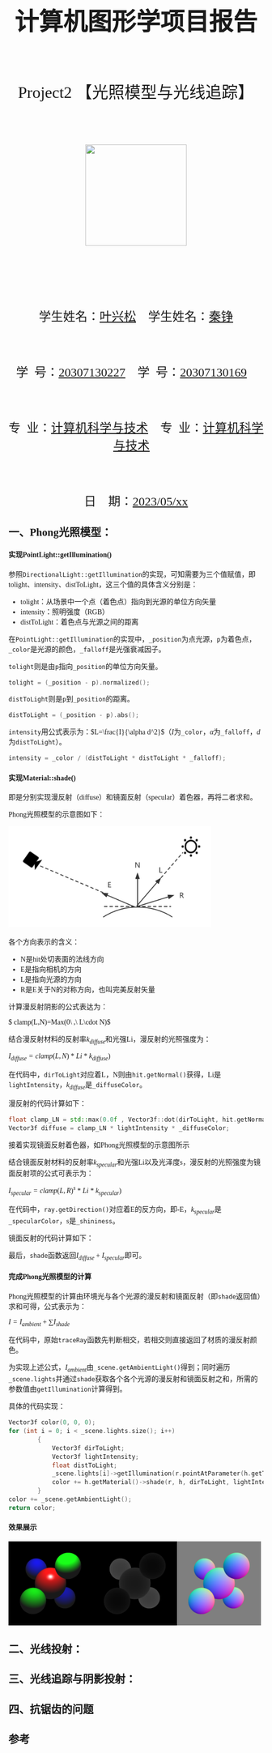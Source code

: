 <font face="宋体">

&nbsp;
**<font size=12><p align="center">计算机图形学项目报告</p></font>**
&nbsp;
<font size=6><p align="center">Project2 【光照模型与光线追踪】 </p></font>
&nbsp;&nbsp;
&nbsp;&nbsp;

<div align=center><img width = '200' height ='200' src ="https://gimg2.baidu.com/image_search/src=http%3A%2F%2Fwww.huawenku.cn%2Fuploads%2F150601%2Fxiaohui.jpg&refer=http%3A%2F%2Fwww.huawenku.cn&app=2002&size=f9999,10000&q=a80&n=0&g=0n&fmt=jpeg?sec=1617160664&t=761914188dd5b3da1e91e3a495453919"/></div>

&nbsp;&nbsp;&nbsp;&nbsp;
<font size=5>

&nbsp;
<center>
学生姓名：<u>叶兴松</u> 
    &nbsp&nbsp
学生姓名：<u>秦铮</u> 
</center>

&nbsp;
<center>
学&ensp;号：<u>20307130227</u> &ensp;
学&ensp;号：<u>20307130169</u> &ensp;
</center>

&nbsp;
<center>
专&ensp;业：<u>计算机科学与技术</u> &ensp;
专&ensp;业：<u>计算机科学与技术</u> &ensp;
</center>

&nbsp;
<center>
日&ensp;&ensp;期：<u>2023/05/xx</u>
</center>



</font>

<div STYLE="page-break-after: always;"></div>

## 一、Phong光照模型：

#### 实现PointLight::getIllumination()

参照`DirectionalLight::getIllumination`的实现，可知需要为三个值赋值，即tolight、intensity、distToLight，这三个值的具体含义分别是：

- tolight：从场景中一个点（着色点）指向到光源的单位方向矢量
- intensity：照明强度（RGB）
- distToLight：着色点与光源之间的距离

在`PointLight::getIllumination`的实现中，`_position`为点光源，`p`为着色点，`_color`是光源的颜色，`_falloff`是光强衰减因子。

`tolight`则是由`p`指向`_position`的单位方向矢量。

```c++
tolight = (_position - p).normalized();
```

`distToLight`则是`p`到`_position`的距离。

```c++
distToLight = (_position - p).abs();
```

`intensity`用公式表示为：$L=\frac{I}{\alpha d^2}$（$I$为`_color`，$\alpha$为`_falloff`，$d$为`distToLight`）。

```C++
intensity = _color / (distToLight * distToLight * _falloff);
```



#### 实现Material::shade()

即是分别实现漫反射（diffuse）和镜面反射（specular）着色器，再将二者求和。

Phong光照模型的示意图如下：

<div align=left><img width = '400' height ='200' src ="./img/Phong.png"/></div>

各个方向表示的含义：

- N是hit处切表面的法线方向
- E是指向相机的方向
- L是指向光源的方向
- R是E关于N的对称方向，也叫完美反射矢量

计算漫反射阴影的公式表达为：

$ clamp(L,N)=Max(0\ ,\  L\cdot N)$

结合漫反射材料的反射率$k_{diffuse}$和光强Li​，漫反射的光照强度为：

$I_{diffuse} = clamp(L,N)*Li*k_{diffuse})$

在代码中，`dirToLight`对应着L，N则由`hit.getNormal()`获得，Li是`lightIntensity`，$k_{diffuse}$是`_diffuseColor`。

漫反射的代码计算如下：

```C++
float clamp_LN = std::max(0.0f , Vector3f::dot(dirToLight, hit.getNormal()));
Vector3f diffuse = clamp_LN * lightIntensity * _diffuseColor;
```



接着实现镜面反射着色器，如Phong光照模型的示意图所示

结合镜面反射材料的反射率$k_{specular}$和光强Li以及光泽度s，漫反射的光照强度为镜面反射项的公式可表示为：

$I_{specular} = clamp(L,R)^s*Li*k_{specular})$

在代码中，`ray.getDirection()`对应着E的反方向，即-E，$k_{specular}$是`_specularColor`，s是`_shininess`。

镜面反射的代码计算如下：



最后，`shade`函数返回$I_{diffuse}+I_{specular}$即可。



#### 完成Phong光照模型的计算

Phong光照模型的计算由环境光与各个光源的漫反射和镜面反射（即`shade`返回值）求和可得，公式表示为：

$I=I_{ambient}+\sum I_{shade}$

在代码中，原始`traceRay`函数先判断相交，若相交则直接返回了材质的漫反射颜色。

为实现上述公式，$I_{ambient}$由`_scene.getAmbientLight()`得到；同时遍历`_scene.lights`并通过`shade`获取各个各个光源的漫反射和镜面反射之和，所需的参数值由`getIllumination`计算得到。

具体的代码实现：

```c++
Vector3f color(0, 0, 0);
for (int i = 0; i < _scene.lights.size(); i++)
        {
            Vector3f dirToLight;
            Vector3f lightIntensity;
            float distToLight;
            _scene.lights[i]->getIllumination(r.pointAtParameter(h.getT()), dirToLight, lightIntensity, distToLight);
            color += h.getMaterial()->shade(r, h, dirToLight, lightIntensity);
        }
color += _scene.getAmbientLight();
return color;
```



#### 效果展示

<div style="display:flex;">
  <img src="test_out/a01.png" style="width:33%;">
  <img src="test_out/a01d.png" style="width:33%;">
  <img src="test_out/a01n.png" style="width:33%;">
</div>



## 二、光线投射：



## 三、光线追踪与阴影投射：


## 四、抗锯齿的问题



## 参考





</font>

